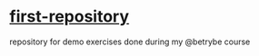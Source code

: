 # [first-repository](https://github.com/DeividBorges93/first-repository)
repository for demo exercises done during my @betrybe course
